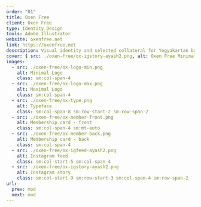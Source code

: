 ```yaml
---
order: "01"
title: Oxen Free
client: Oxen Free
type: Identity Design
tools: Adobe Illustrator
website: oxenfree.net
link: https://oxenfree.net
description: Visual identity and selected collateral for Yogyakartan bar & kitchen.
cover: { src: ./oxen-free/ox-igstory-ayash2.png, alt: Oxen Free Minimal Logo }
images:
  - src: ./oxen-free/ox-logo-min.png
    alt: Minimal Logo
    class: sm:col-span-4
  - src: ./oxen-free/ox-logo-max.png
    alt: Maximal Logo
    class: sm:col-span-4
  - src: ./oxen-free/ox-type.png
    alt: Typeface
    class: sm:col-span-8 sm:row-start-2 sm:row-span-2
  - src: ./oxen-free/ox-member-front.png
    alt: Membership card - front
    class: sm:col-span-4 sm:mt-auto
  - src: ./oxen-free/ox-member-back.png
    alt: Membership card - back
    class: sm:col-span-4
  - src: ./oxen-free/ox-igfeed-ayash2.png
    alt: Instagram feed
    class: sm:col-start-5 sm:col-span-4
  - src: ./oxen-free/ox-igstory-ayash2.png
    alt: Instagram story
    class: sm:col-start-9 sm:row-start-3 sm:col-span-4 sm:row-span-2
url:
  prev: mod
  next: mod
---
```

